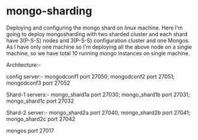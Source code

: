 # mongo-sharding
Deploying and configuring the mongo shard on linux machine.
Here I'm going to deploy mongosharding with two sharded cluster and each shard have 3(P-S-S) nodes and 3(P-S-S) configuration cluster and one Mongos.
As I have only one machine so I'm deploying all the above node on a single machine, so we have total 10 running mongo instances on single machine.


Architecture:-

config server:- 
              mongodconf1 port 27050;
              mongodconf2 port 27051;
              mongodconf3 port 27052
              
Shard-1 servers:-
              mongo_shard1a    port 27030;
              mongo_shard1b    port 27031; 
              mongo_shard1c    port 27032
              
Shard-2 server:-
              mongo_shard2a   port 27040;
              mongo_shard2b   port 27041;
              mongo_shard2c   port 27042
             
mongos port 27017
